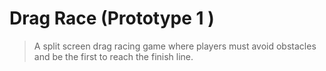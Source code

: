 # Drag Race (Prototype 1 )
> A split screen drag racing game where players must avoid obstacles and be the first to reach the finish line.
